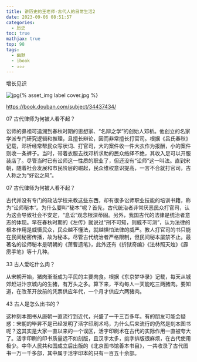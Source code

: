 ```yaml
---
title: 讲历史的王老师-古代人的日常生活2
date: 2023-09-06 08:51:57
categories:
  - 历史
toc: true
mathjax: true
top: 98
tags:
  - 幽默
  - ibook
  - ✰✰✰
---
```


增长见识
 

 ![jpg](https://img9.doubanio.com/view/subject/l/public/s33489636.jpg){% asset_img label cover.jpg %}

 https://book.douban.com/subject/34437434/
 <!-- more -->



07 古代律师为何被人看不起？

讼师的鼻祖可追溯到春秋时期的思想家、“名辩之学”的创始人邓析。他创立的名家学派专门研究逻辑和推理，且擅长辩论，因而非常擅长打官司。根据《吕氏春秋》记载，邓析经常帮民众写状词、打官司，大的案件收一件大衣作为报酬，小的案件则收一条裤子。当时，带着衣服去找邓析求助的民众络绎不绝，其收入足可以开服装店了。尽管当时已有讼师这一性质的职业了，但还没有“讼师”这一叫法。直到宋朝，随着社会发展和市民阶层的崛起，民众维权意识提高，一言不合就打官司，古人称之为“好讼之风”。



07 古代律师为何被人看不起？

古代并没有专门的政法学校来教这些东西，却有很多讼师职业技能的培训书籍，称为“讼师秘本”。为什么要叫“秘本”呢？首先，古代统治者非常厌恶民众打官司，认为这会导致社会不安定，“息讼”观念根深蒂固。另外，我国古代的法律是统治者意志的体现。早在春秋时期的《左传》就说过“刑不可知，则威不可测”，认为法律的根本作用是威慑民众，民众越不懂法，就越惧怕法律的威严。教人打官司的书只能在民间秘密传播，故为秘本。尽管古代统治者严格限制，但民间秘本屡禁不止。最著名的讼师秘本是明朝的《萧曹遗笔》，此外还有《折狱奇编》《法林照天烛》《霹雳手笔》等十几种。



33 古人爱吃什么肉？

从宋朝开始，猪肉渐渐成为平民的主要肉食。根据《东京梦华录》记载，每天从城郊赶进汴京城内的生猪，有万头之多。算下来，平均每人一天能吃三两猪肉。要知道，在改革开放前的凭票供应年代，一个月才供应六两猪肉。



43 古人是怎么出书的？

这种刻本图书从唐朝一直流行到近代，兴盛了一千三百多年。有的朋友可能会疑惑：宋朝的毕昇不是已经发明了活字印刷术吗，为什么后来流行的仍然是刻本图书呢？这其实是大家一直以来的一个误区，活字印刷术在古代的实际作用一直被夸大了。活字印刷的印书质量远不如刻版，且汉字太多，挑字排版很麻烦，在古代使用极少。中华人民共和国成立后出版的《北京图书馆善本书目》，一共收录了古代图书一万一千多部，其中属于活字印本的只有一百五十余部。